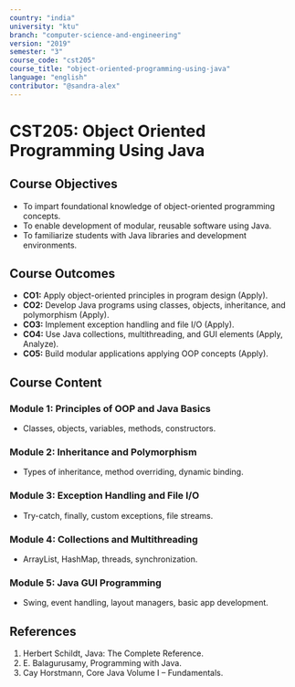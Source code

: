 ```yaml
---
country: "india"
university: "ktu"
branch: "computer-science-and-engineering"
version: "2019"
semester: "3"
course_code: "cst205"
course_title: "object-oriented-programming-using-java"
language: "english"
contributor: "@sandra-alex"
---
```


# CST205: Object Oriented Programming Using Java

## Course Objectives
* To impart foundational knowledge of object-oriented programming concepts.
* To enable development of modular, reusable software using Java.
* To familiarize students with Java libraries and development environments.

## Course Outcomes
* **CO1:** Apply object-oriented principles in program design (Apply).
* **CO2:** Develop Java programs using classes, objects, inheritance, and polymorphism (Apply).
* **CO3:** Implement exception handling and file I/O (Apply).
* **CO4:** Use Java collections, multithreading, and GUI elements (Apply, Analyze).
* **CO5:** Build modular applications applying OOP concepts (Apply).

## Course Content

### Module 1: Principles of OOP and Java Basics
* Classes, objects, variables, methods, constructors.

### Module 2: Inheritance and Polymorphism
* Types of inheritance, method overriding, dynamic binding.

### Module 3: Exception Handling and File I/O
* Try-catch, finally, custom exceptions, file streams.

### Module 4: Collections and Multithreading
* ArrayList, HashMap, threads, synchronization.

### Module 5: Java GUI Programming
* Swing, event handling, layout managers, basic app development.

## References
1. Herbert Schildt, Java: The Complete Reference.
2. E. Balagurusamy, Programming with Java.
3. Cay Horstmann, Core Java Volume I – Fundamentals.

